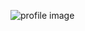 ![profile image](https://avatars.githubusercontent.com/u/20779873?s=400&u=0b5a678aea3942b5a1465ea17a31f4382088f726&v=4)
